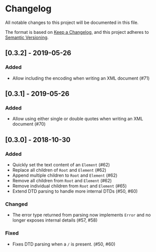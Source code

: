 # Changelog
All notable changes to this project will be documented in this file.

The format is based on [Keep a Changelog](https://keepachangelog.com/en/1.0.0/),
and this project adheres to [Semantic Versioning](https://semver.org/spec/v2.0.0.html).

## [0.3.2] - 2019-05-26

### Added

- Allow including the encoding when writing an XML document (#71)


## [0.3.1] - 2019-05-26

### Added

- Allow using either single or double quotes when writing an XML document (#70)


## [0.3.0] - 2018-10-30

### Added
- Quickly set the text content of an `Element` (#62)
- Replace all children of `Root` and `Element` (#62)
- Append multiple children to `Root` and `Element` (#62)
- Remove all children from `Root` and `Element` (#62)
- Remove individual children from `Root` and `Element` (#65)
- Extend DTD parsing to handle more internal DTDs (#50, #60)

### Changed

- The error type returned from parsing now implements `Error` and no longer exposes internal details (#57, #58)

### Fixed

- Fixes DTD parsing when a `/` is present. (#50, #60)

